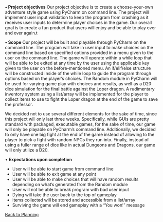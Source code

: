 **•	Project objectives**
Our project objective is to create a choose-your-own adventure style game using PyCharm on command line. The project will implement user input validation to keep the program from crashing as it receives user inputs to determine player choices in the game. Our overall goal is to create a fun product that users will enjoy and be able to play over and over again.t
  
**•	Scope**
Our project will be built and playable through PyCharm on the command line. The program will take in user input to make choices on the command line based on specified options provided in a menu given to the user on the command line. The game will operate within a while loop that will be able to be exited at any time by the user using the applicable key given to the user on the before-mentioned menu. An if/elif/else structure will be constructed inside of the while loop to guide the program through options based on the player’s choices. The Random module in PyCharm will be used for varying game play with choices and results, as well as a D20 dice simulation for the final battle against the Loper dragon. A rudimentary inventory system using a list/array will be implemented for the player to collect items to use to fight the Loper dragon at the end of the game to save the professor.


We decided not to use several different elements for the sake of time, since this project will only last three weeks. Specifically, while GUIs are pretty standard with packaged, executable games, for the sake of time, our game will only be playable on PyCharm’s command line. Additionally, we decided to only have one big fight at the end of the game instead of allowing to the player to pick a fight with random NPCs they run into. Finally, instead of using a fuller range of dice like in actual Dungeons and Dragons, our game will only utilize a D20.
  
•	**Expectations upon completion** 
-	User will be able to start game from command line
-	User will be able to exit game at any point
-	User will be able to make choices that will have random results depending on what’s generated from the Random module
-	User will not be able to break program with bad user input 
-	Dying will take the user back to the top of gameplay 
-	Items collected will be stored and accessible from a list/array 
-	Surviving the game will end gameplay with a “You won!” message

[Back to Planning](https://github.com/SirRexOfRider/CYBR404-UNK-Oregon-Trail/blob/main/Project/Planning/Planning.md)
